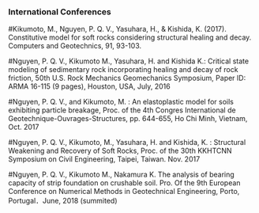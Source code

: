 
### International Conferences

#Kikumoto, M., Nguyen, P. Q. V., Yasuhara, H., & Kishida, K. (2017). Constitutive model for soft rocks considering structural healing and 
decay. Computers and Geotechnics, 91, 93-103.

#Nguyen, P. Q. V., Kikumoto M., Yasuhara, H. and Kishida K.: Critical state modeling of sedimentary rock incorporating healing and decay of rock friction, 50th U.S. Rock Mechanics Geomechanics Symposium, Paper ID: ARMA 16-115 (9 pages), Houston, USA, July, 2016

#Nguyen, P. Q. V., and Kikumoto, M. : An elastoplastic model for soils exhibiting particle breakage, Proc. of the 4th Congres International de Geotechnique-Ouvrages-Structures, pp. 644-655, Ho Chi Minh, Vietnam, Oct. 2017

#Nguyen, P. Q. V., Kikumoto, M., Yasuhara, H. and Kishida, K. : Structural Weakening and Recovery of Soft Rocks, Proc. of the 30th KKHTCNN Symposium on Civil Engineering, Taipei, Taiwan. Nov. 2017

#Nguyen, P. Q. V., Kikumoto M., Nakamura K. The analysis of bearing capacity of strip foundation on crushable soil. Pro. Of the 9th European Conference on Numerical Methods in Geotechnical Engineering, Porto, Portugal．June, 2018 (summited)
